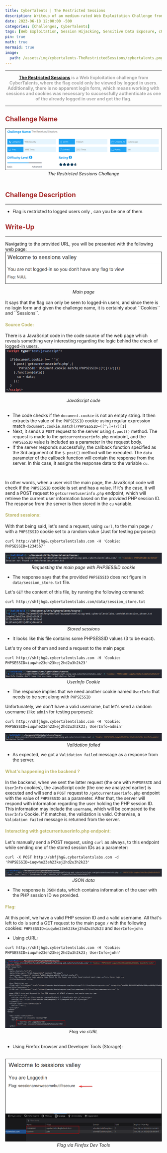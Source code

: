 ```yaml
---
title: CyberTalents | The Restricted Sessions
description: Writeup of an medium-rated Web Exploitation Challenge from CyberTalents
date: 2023-06-18 12:00:00 -500
categories: [Challenges, CyberTalents]
tags: [Web Exploitation, Session Hijacking, Sensitive Data Exposure, cURL, Firefox DevTools]
pin: true
math: true
mermaid: true
image:
  path: /assets/img/cybertalents-TheRestrictedSessions/cybertalents.png
---
```


***

<center><strong><font color="DarkGray"><a href="https://cybertalents.com/challenges/web/the-restricted-sessions" target="_blank"><er>The Restricted Sessions</er></a> is a Web Exploitation challenge from CyberTalents, where the flag could only be viewed by logged in users. Additionally, there is no apparent login form, which means working with sessions and cookies was necessary to successfully authenticate as one of the already logged in user and get the flag.</font></strong></center>

***

## **<strong><font color="Brown">Challenge Name</font></strong>**
<img src="https://raw.githubusercontent.com/YounesTasra-R4z3rSw0rd/YounesTasra-R4z3rSw0rd.github.io/main/assets/img/cybertalents-therestrictedsessions/2023-06-21 01_42_16-The Restricted Sessions » CyberTalents — Mozilla Firefox.png" alt="">
<center><i>The Restricted Sessions Challenge</i></center>
<br/>

## **<strong><font color="Brown">Challenge Description</font></strong>**
***
* Flag is restricted to logged users only , can you be one of them.

## **<strong><font color="Brown">Write-Up</font></strong>**
***

Navigating to the provided URL, you will be presented with the following web page:
<br/>
<img src="https://raw.githubusercontent.com/YounesTasra-R4z3rSw0rd/YounesTasra-R4z3rSw0rd.github.io/main/assets/img/cybertalents-therestrictedsessions/2023-06-17 21_55_21-HACKING_MACHINE - VMware Workstation 17 Player (Non-commercial use only).png" alt="">
<center><i>Main page</i></center>
<br/>
It says that the flag can only be seen to logged-in users, and since there is no login form and given the challenge name, it is certainly about ``Cookies`` and ``Sessions``.

#### **<strong><font color="DarkKhaki">Source Code:</font></strong>**
There is a JavaScript code in the code source of the web page which reveals something very interesting regarding the logic behind the check of logged-in users.
<br/>
<img src="https://raw.githubusercontent.com/YounesTasra-R4z3rSw0rd/YounesTasra-R4z3rSw0rd.github.io/main/assets/img/cybertalents-therestrictedsessions/2023-06-17 21_59_34-HACKING_MACHINE - VMware Workstation 17 Player (Non-commercial use only).png" alt="">
<center><i>JavaScript code</i></center>
<br/>

* The code checks if the `document.cookie` is not an empty string. It then extracts the value of the `PHPSESSID` cookie using regular expression match ``document.cookie.match(/PHPSESSID=([^;]+)/)[1]``
* Next, it sends a ``POST`` request to the server using `$.post()` method. The request is made to the `getcurrentuserinfo.php` endpoint, and the `PHPSESSID` value is included as a parameter in the request body.
* If the server responds successfully, the callback function specified as the 3rd argument of the `$.post()` method will be executed. The `data` parameter of the callback function will contain the response from the server. In this case, it assigns the response data to the variable `cu`.

<br/>

In other words, when a user visit the main page, the JavaScript code will check if the `PHPSESSID` cookie is set and has a value. If it's the case, it will send a POST request to `getcurrentuserinfo.php` endpoint, which will retrieve the current user information based on the provided PHP session ID. The response from the server is then stored in the `cu` variable. 

#### **<strong><font color="DarkKhaki">Stored sessions:</font></strong>**
With that being said, let's send a request, using `curl`, to the main page `/` with a ``PHPSESSID`` cookie set to a random value (Just for testing purposes):
```shell
curl http://shfjhg&.cybertalentslabs.com -H 'Cookie: PHPSESSID=1234567'
```
<img src="https://raw.githubusercontent.com/YounesTasra-R4z3rSw0rd/YounesTasra-R4z3rSw0rd.github.io/main/assets/img/cybertalents-therestrictedsessions/2023-06-17 22_14_31-HACKING_MACHINE - VMware Workstation 17 Player (Non-commercial use only).png" alt="">
<center><i>Requesting the main page with PHPSESSID cookie</i></center>

* The response says that the provided `PHPSESSID` does not figure in `data/session_store.txt` file.

Let's ``GET`` the content of this file, by running the following command:
```shell
curl http://shfjhg&.cybertalentslabs.com/data/session_store.txt
```
<img src="https://raw.githubusercontent.com/YounesTasra-R4z3rSw0rd/YounesTasra-R4z3rSw0rd.github.io/main/assets/img/cybertalents-therestrictedsessions/2023-06-17 22_17_42-HACKING_MACHINE - VMware Workstation 17 Player (Non-commercial use only).png" alt="">
<center><i>Stored sessions</i></center>

* It looks like this file contains some PHPSESSID values (3 to be exact).

Let's try one of them and send a request to the main page:
```shell
curl http://shfjhg&.cybertalentslabs.com -H 'Cookie: PHPSESSID=iuqwhe23eh23kej2hd2u3h2k23'
```
<img src="https://raw.githubusercontent.com/YounesTasra-R4z3rSw0rd/YounesTasra-R4z3rSw0rd.github.io/main/assets/img/cybertalents-therestrictedsessions/2023-06-17 22_20_12-HACKING_MACHINE - VMware Workstation 17 Player (Non-commercial use only).png" alt="">
<center><i>UserInfo Cookie</i></center>

* The response implies that we need another cookie named `UserInfo` that needs to be sent along with `PHPSESSID`

Unfortunately, we don't have a valid username, but let's send a random username (like `admin` for testing purposes):
```shell
curl http://shfjhg&.cybertalentslabs.com -H 'Cookie: PHPSESSID=iuqwhe23eh23kej2hd2u3h2k23; UserInfo=admin'
```
<img src="https://raw.githubusercontent.com/YounesTasra-R4z3rSw0rd/YounesTasra-R4z3rSw0rd.github.io/main/assets/img/cybertalents-therestrictedsessions/2023-06-17 22_22_36-HACKING_MACHINE - VMware Workstation 17 Player (Non-commercial use only).png" alt="">
<center><i>Validation failed</i></center>

* As expected, we got a `Validation failed` message as a response from the server.

#### **<strong><font color="DarkKhaki">What's happening in the backend ?</font></strong>**
In the backend, when we sent the latter request (the one with ``PHPSESSID`` and ``UserInfo`` cookies), the JavaScript code (the one we analyzed earlier) is executed and will send a ``POST`` request to `/getcurrentuserinfo.php` endpoint with the value of `PHPSESSID` as a parameter. After that, the server will respond with information regarding the user holding the PHP session ID. 
<br/>
This information may include the ``username``, which will be compared to the `UserInfo` Cookie. If it matches, the validation is valid. Otherwise, a `Validation failed` message is returned from the server.

#### **<strong><font color="DarkKhaki">Interacting with getcurrentuserinfo.php endpoint:</font></strong>**
Let's manually send a POST request, using `curl` as always, to this endpoint while sending one of the stored session IDs as a parameter:
```shell
curl -X POST http://shfjhg&.cybertalentslabs.com -d 'PHPSESSID=iuqwhe23eh23kej2hd2u3h2k23'
```
<img src="https://raw.githubusercontent.com/YounesTasra-R4z3rSw0rd/YounesTasra-R4z3rSw0rd.github.io/main/assets/img/cybertalents-therestrictedsessions/2023-06-17 22_32_34-HACKING_MACHINE - VMware Workstation 17 Player (Non-commercial use only).png" alt="">
<center><i>JSON data</i></center>

* The response is ``JSON`` data, which contains information of the user with the PHP session ID we provided.

#### **<strong><font color="DarkKhaki">Flag:</font></strong>**
At this point, we have a valid PHP session ID and a valid username. All that's left to do is send a GET request to the main page `/` with the following cookies: `PHPSESSID=iuqwhe23eh23kej2hd2u3h2k23` and `UserInfo=john`

* Using cURL:
```shell
curl http://shfjhg&.cybertalentslabs.com -H 'Cookie: PHPSESSID=iuqwhe23eh23kej2hd2u3h2k23; UserInfo=john'
```
<img src="https://raw.githubusercontent.com/YounesTasra-R4z3rSw0rd/YounesTasra-R4z3rSw0rd.github.io/main/assets/img/cybertalents-therestrictedsessions/2023-06-17 22_37_17-HACKING_MACHINE - VMware Workstation 17 Player (Non-commercial use only).png" alt="">
<center><i>Flag via cURL</i></center>
<br/>

* Using Firefox browser and Developer Tools (Storage):
<br/>
<img src="https://raw.githubusercontent.com/YounesTasra-R4z3rSw0rd/YounesTasra-R4z3rSw0rd.github.io/main/assets/img/cybertalents-therestrictedsessions/2023-06-17 22_38_25-HACKING_MACHINE - VMware Workstation 17 Player (Non-commercial use only).png" alt="">
<center><i>Flag via Firefox Dev Tools</i></center>
<br/>